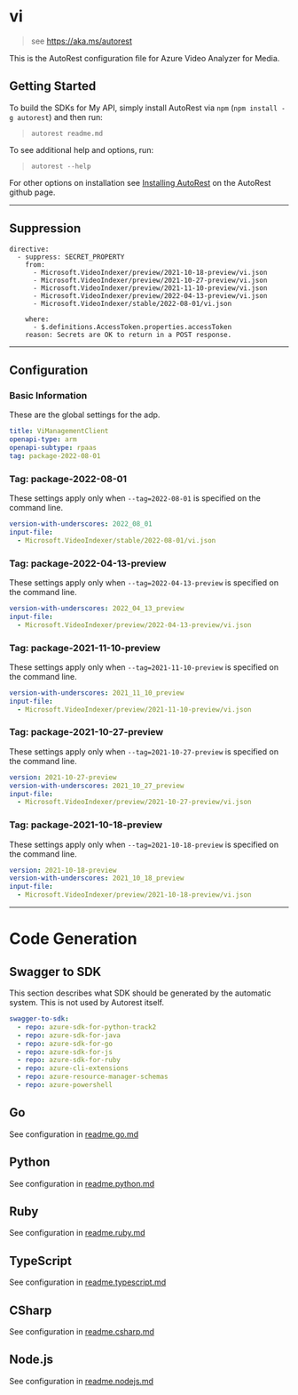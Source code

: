 # vi

> see https://aka.ms/autorest

This is the AutoRest configuration file for Azure Video Analyzer for Media.

## Getting Started

To build the SDKs for My API, simply install AutoRest via `npm` (`npm install -g autorest`) and then run:

> `autorest readme.md`

To see additional help and options, run:

> `autorest --help`

For other options on installation see [Installing AutoRest](https://aka.ms/autorest/install) on the AutoRest github page.

---

## Suppression
```
directive:
  - suppress: SECRET_PROPERTY
    from:
      - Microsoft.VideoIndexer/preview/2021-10-18-preview/vi.json
      - Microsoft.VideoIndexer/preview/2021-10-27-preview/vi.json
      - Microsoft.VideoIndexer/preview/2021-11-10-preview/vi.json
      - Microsoft.VideoIndexer/preview/2022-04-13-preview/vi.json
      - Microsoft.VideoIndexer/stable/2022-08-01/vi.json

    where:
      - $.definitions.AccessToken.properties.accessToken
    reason: Secrets are OK to return in a POST response.
```
---

## Configuration

### Basic Information

These are the global settings for the adp.

```yaml
title: ViManagementClient
openapi-type: arm
openapi-subtype: rpaas
tag: package-2022-08-01
```

### Tag: package-2022-08-01

These settings apply only when `--tag=2022-08-01` is specified on the command line.

```yaml $(tag) == 'package-2022-08-01'
version-with-underscores: 2022_08_01
input-file:
  - Microsoft.VideoIndexer/stable/2022-08-01/vi.json
```
### Tag: package-2022-04-13-preview

These settings apply only when `--tag=2022-04-13-preview` is specified on the command line.

```yaml $(tag) == 'package-2022-04-13-preview'
version-with-underscores: 2022_04_13_preview
input-file:
  - Microsoft.VideoIndexer/preview/2022-04-13-preview/vi.json
```
### Tag: package-2021-11-10-preview

These settings apply only when `--tag=2021-11-10-preview` is specified on the command line.

```yaml $(tag) == 'package-2021-11-10-preview'
version-with-underscores: 2021_11_10_preview
input-file:
  - Microsoft.VideoIndexer/preview/2021-11-10-preview/vi.json
```
### Tag: package-2021-10-27-preview

These settings apply only when `--tag=2021-10-27-preview` is specified on the command line.

```yaml $(tag) == 'package-2021-10-27-preview'
version: 2021-10-27-preview
version-with-underscores: 2021_10_27_preview
input-file:
  - Microsoft.VideoIndexer/preview/2021-10-27-preview/vi.json
```
### Tag: package-2021-10-18-preview

These settings apply only when `--tag=2021-10-18-preview` is specified on the command line.

```yaml $(tag) == 'package-2021-10-18-preview'
version: 2021-10-18-preview
version-with-underscores: 2021_10_18_preview
input-file:
  - Microsoft.VideoIndexer/preview/2021-10-18-preview/vi.json
```


---

# Code Generation

## Swagger to SDK

This section describes what SDK should be generated by the automatic system.
This is not used by Autorest itself.

```yaml $(swagger-to-sdk)
swagger-to-sdk:
  - repo: azure-sdk-for-python-track2
  - repo: azure-sdk-for-java
  - repo: azure-sdk-for-go
  - repo: azure-sdk-for-js
  - repo: azure-sdk-for-ruby
  - repo: azure-cli-extensions
  - repo: azure-resource-manager-schemas
  - repo: azure-powershell
```

## Go

See configuration in [readme.go.md](./readme.go.md)

## Python

See configuration in [readme.python.md](./readme.python.md)

## Ruby

See configuration in [readme.ruby.md](./readme.ruby.md)

## TypeScript

See configuration in [readme.typescript.md](./readme.typescript.md)

## CSharp

See configuration in [readme.csharp.md](./readme.csharp.md)

## Node.js

See configuration in [readme.nodejs.md](./readme.nodejs.md)
